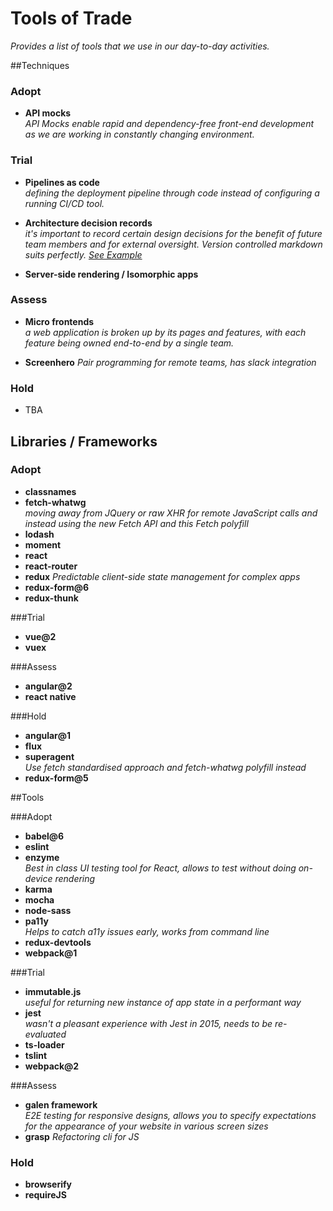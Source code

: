 # Tools of Trade
_Provides a list of tools that we use in our day-to-day activities._

##Techniques

### Adopt
* **API mocks**  
_API Mocks enable rapid and dependency-free front-end development as we are working in constantly changing environment._

### Trial
* **Pipelines as code**  
_defining the deployment pipeline through code instead of configuring a running CI/CD tool._

* **Architecture decision records**  
_it's important to record certain design decisions for the benefit of future team members and for external oversight. Version controlled markdown suits perfectly. [See Example](https://github.com/npryce/adr-tools/tree/master/doc/adr)_

* **Server-side rendering / Isomorphic apps**

### Assess
* **Micro frontends**  
_a web application is broken up by its pages and features, with each feature being owned end-to-end by a single team._

* **Screenhero**
_Pair programming for remote teams, has slack integration_

### Hold
* TBA


## Libraries / Frameworks

### Adopt
* **classnames**
* **fetch-whatwg**  
_moving away from JQuery or raw XHR for remote JavaScript calls and instead using the new Fetch API and this Fetch polyfill_
* **lodash**
* **moment**
* **react**
* **react-router**
* **redux**
_Predictable client-side state management for complex apps_
* **redux-form@6**
* **redux-thunk**

###Trial
* **vue@2**
* **vuex**

###Assess
* **angular@2**
* **react native**

###Hold
* **angular@1**
* **flux**
* **superagent**  
_Use fetch standardised approach and fetch-whatwg polyfill instead_
* **redux-form@5**

##Tools

###Adopt
* **babel@6**
* **eslint**
* **enzyme**  
_Best in class UI testing tool for React, allows to test without doing on-device rendering_
* **karma**
* **mocha**
* **node-sass**
* **pa11y**  
_Helps to catch a11y issues early, works from command line_
* **redux-devtools**
* **webpack@1**

###Trial
* **immutable.js**  
_useful for returning new instance of app state in a performant way_
* **jest**  
_wasn't a pleasant experience with Jest in 2015, needs to be re-evaluated_
* **ts-loader**
* **tslint**
* **webpack@2**

###Assess
* **galen framework**  
_E2E testing for responsive designs, allows you to specify expectations for the appearance of your website in various screen sizes_
* **grasp**
_Refactoring cli for JS_

### Hold
* **browserify**
* **requireJS**
